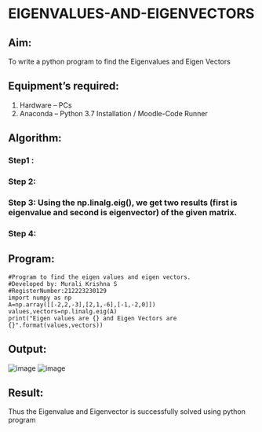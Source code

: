 # EIGENVALUES-AND-EIGENVECTORS
## Aim:
To write a python program to find the Eigenvalues and Eigen Vectors
## Equipment’s required:
1. 	Hardware – PCs
2. 	Anaconda – Python 3.7 Installation / Moodle-Code Runner
## Algorithm:
### Step1 : 
### Step 2: 
### Step 3: Using the np.linalg.eig(),  we get two results (first is eigenvalue and second is eigenvector) of the given matrix.
### Step 4: 

## Program:
```
#Program to find the eigen values and eigen vectors.
#Developed by: Murali Krishna S
#RegisterNumber:212223230129
import numpy as np
A=np.array([[-2,2,-3],[2,1,-6],[-1,-2,0]])
values,vectors=np.linalg.eig(A)
print("Eigen values are {} and Eigen Vectors are {}".format(values,vectors))
```

## Output:
![image](https://github.com/Murali-Krishna0/EIGENVALUES-AND-EIGENVECTORS/assets/149054535/e656fc26-cf14-4927-a2f2-4f754e08f7d5)
![image](https://github.com/Murali-Krishna0/EIGENVALUES-AND-EIGENVECTORS/assets/149054535/d0246465-c328-4ba5-a1db-391a62670137)

## Result:
Thus the Eigenvalue and Eigenvector is successfully solved using python program
